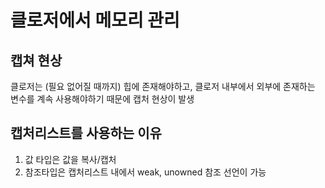 # 클로저에서 메모리 관리

## 캡쳐 현상

클로저는 (필요 없어질 때까지) 힙에 존재해야하고, 클로저 내부에서 외부에 존재하는 변수를 계속 사용해야하기 때문에 캡처 현상이 발생

## 캡처리스트를 사용하는 이유

1. 값 타입은 값을 복사/캡처
2. 참조타입은 캡처리스트 내에서 weak, unowned 참조 선언이 가능